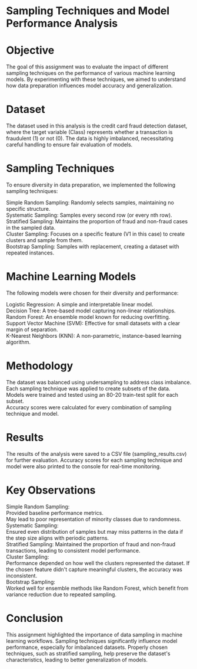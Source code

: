 # Sampling Techniques and Model Performance Analysis
# Objective
The goal of this assignment was to evaluate the impact of different sampling techniques on the performance of various machine learning models. By experimenting with these techniques, we aimed to understand how data preparation influences model accuracy and generalization.

# Dataset
The dataset used in this analysis is the credit card fraud detection dataset, where the target variable (Class) represents whether a transaction is fraudulent (1) or not (0). The data is highly imbalanced, necessitating careful handling to ensure fair evaluation of models.

# Sampling Techniques
To ensure diversity in data preparation, we implemented the following sampling techniques:

Simple Random Sampling: Randomly selects samples, maintaining no specific structure. <br>
Systematic Sampling: Samples every second row (or every nth row). <br>
Stratified Sampling: Maintains the proportion of fraud and non-fraud cases in the sampled data. <br>
Cluster Sampling: Focuses on a specific feature (V1 in this case) to create clusters and sample from them. <br>
Bootstrap Sampling: Samples with replacement, creating a dataset with repeated instances. <br>

# Machine Learning Models
The following models were chosen for their diversity and performance: <br>

Logistic Regression: A simple and interpretable linear model. <br>
Decision Tree: A tree-based model capturing non-linear relationships. <br>
Random Forest: An ensemble model known for reducing overfitting. <br>
Support Vector Machine (SVM): Effective for small datasets with a clear margin of separation. <br>
K-Nearest Neighbors (KNN): A non-parametric, instance-based learning algorithm. <br>

# Methodology
The dataset was balanced using undersampling to address class imbalance.<br>
Each sampling technique was applied to create subsets of the data. <br>
Models were trained and tested using an 80-20 train-test split for each subset. <br>
Accuracy scores were calculated for every combination of sampling technique and model. <br>

# Results
The results of the analysis were saved to a CSV file (sampling_results.csv) for further evaluation. Accuracy scores for each sampling technique and model were also printed to the console for real-time monitoring.

# Key Observations
Simple Random Sampling: <br>
Provided baseline performance metrics. <br>
May lead to poor representation of minority classes due to randomness. <br>
Systematic Sampling: <br>
Ensured even distribution of samples but may miss patterns in the data if the step size aligns with periodic patterns. <br>
Stratified Sampling:
Maintained the proportion of fraud and non-fraud transactions, leading to consistent model performance. <br>
Cluster Sampling: <br>
Performance depended on how well the clusters represented the dataset. If the chosen feature didn't capture meaningful clusters, the accuracy was inconsistent. <br>
Bootstrap Sampling: <br>
Worked well for ensemble methods like Random Forest, which benefit from variance reduction due to repeated sampling. <br>

# Conclusion
This assignment highlighted the importance of data sampling in machine learning workflows. Sampling techniques significantly influence model performance, especially for imbalanced datasets. Properly chosen techniques, such as stratified sampling, help preserve the dataset's characteristics, leading to better generalization of models.



